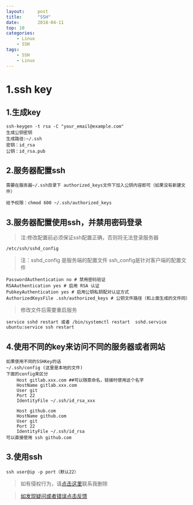 ```yaml
---
layout:     post
title:      "SSH"
date:       2018-04-11
top: 10
categories:
    - Linux 
    - SSH
tags:
    - SSH
    - Linux
---
```


# 1.ssh key

## 1.生成key

    ssh-keygen -t rsa -C "your_email@example.com"
    生成公钥密钥
    生成路径:~/.ssh
    密钥：id_rsa
    公钥：id_rsa.pub

## 2.服务器配置ssh
    需要在服务器~/.ssh目录下 authorized_keys文件下加入公钥内容即可（如果没有新建文件）

    给予权限：chmod 600 ~/.ssh/authorized_keys

## 3.服务器配置使用ssh，并禁用密码登录

>注:修改配置前必须保证ssh配置正确，否则将无法登录服务器

    /etc/ssh/sshd_config
>注：sshd_config 是服务端的配置文件 ssh_config是针对客户端的配置文件

    PasswordAuthentication no # 禁用密码验证
    RSAAuthentication yes # 启用 RSA 认证
    PubkeyAuthentication yes # 启用公钥私钥配对认证方式
    AuthorizedKeysFile .ssh/authorized_keys # 公钥文件路径（和上面生成的文件同）

>修改文件后需要重启服务

    service sshd restart 或者 /bin/systemctl restart  sshd.service
    ubuntu:service ssh restart


## 4.使用不同的key来访问不同的服务器或者网站

    如果使用不同的SSHKey的话
    ~/.ssh/config (这里是本地的文件)
    下面的config来区分
        Host gitlab.xxx.com ##可以随意命名，链接时使用这个名字
        HostName gitlab.xxx.com
        User git
        Port 22
        IdentityFile ~/.ssh/id_rsa_xxx

        Host github.com
        HostName github.com
        User git
        Port 22
        IdentityFile ~/.ssh/id_rsa
    可以直接使用 ssh github.com

## 3.使用ssh

    ssh user@ip -p port（默认22）
>如有侵权行为，请[点击这里](https://github.com/mattmengCooper/MattMeng_hexo/issues)联系我删除

>[如发现疑问或者错误点击反馈](https://github.com/mattmengCooper/MattMeng_hexo/issues)
